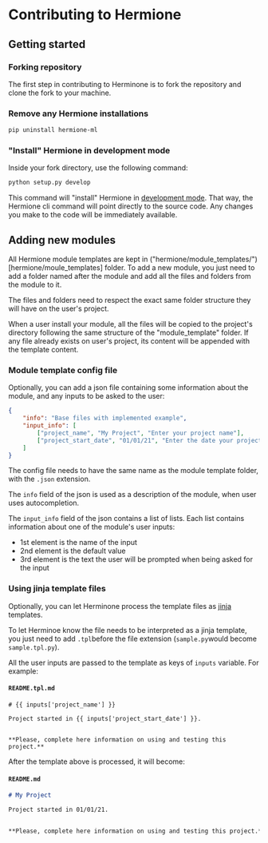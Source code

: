 # Contributing to Hermione

## Getting started

### Forking repository

The first step in contributing to Herminone is to fork the repository and clone the fork to your machine.

### Remove any Hermione installations

```bash
pip uninstall hermione-ml
```

### "Install" Hermione in development mode

Inside your fork directory, use the following command:

```bash
python setup.py develop 
```

This command will "install" Hermione in [development mode](https://setuptools.readthedocs.io/en/latest/userguide/development_mode.html).
That way, the Hermione cli command will point directly to the source code. Any changes you make to the code will be immediately available.

## Adding new modules

All Hermione module templates are kept in ("hermione/module_templates/")[hermione/moule_templates] folder.
To add a new module, you just need to add a folder named after the module and add all the files and folders from the module to it.

The files and folders need to respect the exact same folder structure they will have on the user's project.

When a user install your module, all the files will be copied to the project's directory following the same structure of the "module_template" folder.
If any file already exists on user's project, its content will be appended with the template content.

### Module template config file

Optionally, you can add a json file containing some information about the module, and any inputs to be asked to the user:

```json
{
    "info": "Base files with implemented example",
    "input_info": [
        ["project_name", "My Project", "Enter your project name"],
        ["project_start_date", "01/01/21", "Enter the date your project started"]
    ]
}
```

The config file needs to have the same name as the module template folder, with the `.json` extension.

The `info` field of the json is used as a description of the module, when user uses autocompletion.

The `input_info` field of the json contains a list of lists. Each list contains information about one of the module's user inputs:

- 1st element is the name of the input
- 2nd element is the default value
- 3rd element is the text the user will be prompted when being asked for the input


### Using jinja template files

Optionally, you can let Herminone process the template files as [jinja](https://jinja.palletsprojects.com/en/2.11.x/) templates.

To let Herminoe know the file needs to be interpreted as a jinja template, you just need to add `.tpl`before the file extension (`sample.py`would become `sample.tpl.py`).

All the user inputs are passed to the template as keys of `inputs` variable. For example:

#### **`README.tpl.md`**
``` jinja
# {{ inputs['project_name'] }}

Project started in {{ inputs['project_start_date'] }}.


**Please, complete here information on using and testing this project.**
```

After the template above is processed, it will become:

#### **`README.md`**
``` md
# My Project

Project started in 01/01/21.


**Please, complete here information on using and testing this project.**
```
